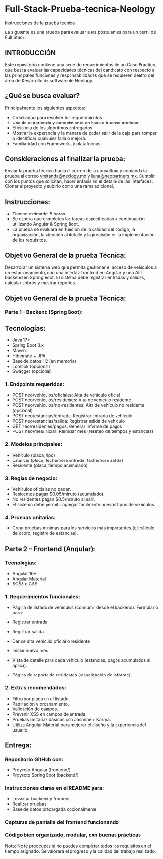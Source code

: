 # Full-Stack-Prueba-tecnica-Neology

Instrucciones de la prueba tecnica 

La siguiente es una prueba para evaluar a los postulantes para un perfil de Full Stack.

## INTRODUCCIÓN
Este repositorio contiene una serie de requerimientos de un Caso Práctico, que busca evaluar las capacidades técnicas del candidato con respecto a las principales funciones y responsabilidades que se requieren dentro del área de Desarrollo de software de Neology.

## ¿Qué se busca evaluar?
Principalmente los siguientes aspectos:

* Creatividad para resolver los requerimientos.
* Uso de experiencia y conocimiento en base a buenas praticas.
* Eficiencia de los algoritmos entregados.
* Mostrar la experencía y la manera de poder salir de la caja para romper o identificar cualquier falla o mejora.
* Familiaridad con Frameworks y plataformas.


## Consideraciones al finalizar la prueba:
Enviar la prueba tecnica hacía el correo de la consultora y copiando la prueba al correo vmiranda@neology.mx y lluna@neopartners.mx.
Cumplir con los puntos que solicitan, hacer enfasis en el detalle de las interfaces.
Clonar el proyecto y subirlo como una rama adicional.



## Instrucciones:
* Tiempo estimado: 5 horas
* Se espera que completes las tareas especificadas a continuación utilizando Angular & Spring Boot.
* La prueba se evaluará en función de la calidad del código, la organización, la atención al detalle y la precisión en la implementación de los requisitos.

## Objetivo General de la prueba Técnica:

Desarrollar un sistema web que permita gestionar el acceso de vehículos a un estacionamiento, con una interfaz frontend en Angular y una API backend en Spring Boot. 
El sistema debe registrar entradas y salidas, calcular cobros y mostrar reportes.

## Objetivo General de la prueba Técnica:

### Parte 1 – Backend (Spring Boot):
## Tecnologías:
* Java 17+
* Spring Boot 3.x
* Maven
* Hibernate + JPA
* Base de datos H2 (en memoria)
* Lombok (opcional)
* Swagger (opcional)


### 1. Endpoints requeridos:

* POST neo/vehiculos/oficiales: Alta de vehículo oficial
* POST neo/vehiculos/residentes: Alta de vehículo residente
* POST neo/vehiculos/no-residentes: Alta de vehículo no residente (opcional)
* POST neo/estancias/entrada: Registrar entrada de vehículo
* POST neo/estancias/salida: Registrar salida de vehículo
* GET neo/residentes/pagos: Generar informe de pagos
* POST neo/mes/iniciar: Reiniciar mes (reseteo de tiempos y estancias)

### 2. Modelos principales:

* Vehículo (placa, tipo)
* Estancia (placa, fecha/hora entrada, fecha/hora salida)
* Residente (placa, tiempo acumulado)

### 3. Reglas de negocio:

* Vehículos oficiales no pagan.
* Residentes pagan $0.05/minuto (acumulado).
* No residentes pagan $0.5/minuto al salir.
* El sistema debe permitir agregar fácilmente nuevos tipos de vehículos.

### 4. Pruebas unitarias:

* Crear pruebas mínimas para los servicios más importantes (ej: cálculo de cobro, registro de estancias).


## Parte 2 – Frontend (Angular):
### Tecnologías:
* Angular 16+
* Angular Material
* SCSS o CSS

### 1. Requerimientos funcionales:

* Página de listado de vehículos (consumir desde el backend).
Formulario para:
* Registrar entrada
* Registrar salida
* Dar de alta vehículo oficial o residente
* Iniciar nuevo mes

* Vista de detalle para cada vehículo (estancias, pagos acumulados si aplica).
* Página de reporte de residentes (visualización de informe).

### 2. Extras recomendados:

* Filtro por placa en el listado.
* Paginación y ordenamiento.
* Validación de campos.
* Prevenir XSS en campos de entrada.
* Pruebas unitarias básicas con Jasmine + Karma.
* Utiliza Angular Material para mejorar el diseño y la experiencia del usuario.

## Entrega:

### Repositorio GitHub con:
* Proyecto Angular (frontend/)
* Proyecto Spring Boot (backend/)

### Instrucciones claras en el README para:
* Levantar backend y frontend
* Realizar pruebas
* Base de datos precargada opcionalmente

### Capturas de pantalla del frontend funcionando
### Código bien organizado, modular, con buenas prácticas



Nota:
No te preocupes si no puedes completar todos los requisitos en el tiempo asignado. Se valorará el progreso y la calidad del trabajo realizado.


